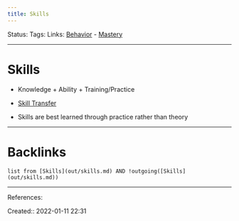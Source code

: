 ```yaml
---
title: Skills
---
```

Status: 
Tags: 
Links: [Behavior](None) - [Mastery](out/kindle-highlights/mastery.md)
___
# Skills
- Knowledge + Ability + Training/Practice
- [Skill Transfer](out/skill-transfer.md)

- Skills are best learned through practice rather than theory
___
# Backlinks
```dataview
list from [Skills](out/skills.md) AND !outgoing([Skills](out/skills.md))
```
___
References:

Created:: 2022-01-11 22:31
